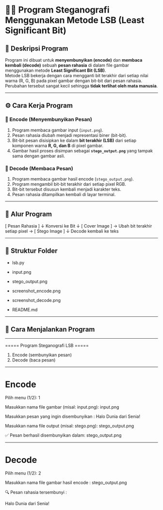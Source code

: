 # 🕵️‍♀️ Program Steganografi Menggunakan Metode LSB (Least Significant Bit)

## 📌 Deskripsi Program
Program ini dibuat untuk **menyembunyikan (encode)** dan **membaca kembali (decode)** sebuah **pesan rahasia** di dalam file gambar menggunakan metode **Least Significant Bit (LSB)**.  
Metode LSB bekerja dengan cara mengganti bit terakhir dari setiap nilai warna (R, G, B) pada pixel gambar dengan bit-bit dari pesan rahasia.  
Perubahan tersebut sangat kecil sehingga **tidak terlihat oleh mata manusia**.

---

## ⚙️ Cara Kerja Program

### 🔹 Encode (Menyembunyikan Pesan)
1. Program membaca gambar input (`input.png`).
2. Pesan rahasia diubah menjadi representasi biner (bit-bit).
3. Bit-bit pesan disisipkan ke dalam **bit terakhir (LSB)** dari setiap komponen warna **R, G, dan B** di pixel gambar.
4. Gambar hasil proses disimpan sebagai **`stego_output.png`** yang tampak sama dengan gambar asli.

### 🔹 Decode (Membaca Pesan)
1. Program membaca gambar hasil encode (`stego_output.png`).
2. Program mengambil bit-bit terakhir dari setiap pixel RGB.
3. Bit-bit tersebut disusun kembali menjadi karakter teks.
4. Pesan rahasia ditampilkan kembali di layar terminal.

---

## 🧠 Alur Program

[ Pesan Rahasia ]
↓
Konversi ke Bit
↓
[ Cover Image ] → Ubah bit terakhir setiap pixel → [ Stego Image ]
↓
Decode kembali ke teks


---

## 📂 Struktur Folder
- lsb.py

- input.png

- stego_output.png

- screenshot_encode.png

- screenshot_decode.png

- README.md



---

## 🚀 Cara Menjalankan Program
---

===== Program Steganografi LSB =====
1. Encode (sembunyikan pesan)
2. Decode (baca pesan)

---
# Encode
Pilih menu (1/2): 1


Masukkan nama file gambar (misal: input.png): input.png


Masukkan pesan yang ingin disembunyikan : Halo Dunia dari Senia!


Masukkan nama file output (misal: stego.png): stego_output.png


✅ Pesan berhasil disembunyikan dalam: stego_output.png



---
# Decode
Pilih menu (1/2): 2


Masukkan nama file gambar hasil encode : stego_output.png



🔍 Pesan rahasia tersembunyi :


Halo Dunia dari Senia!





